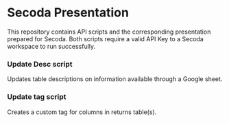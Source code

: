 # Secoda Presentation

This repository contains API scripts and the corresponding presentation prepared for Secoda.
Both scripts require a valid API Key to a Secoda workspace to run successfully.

### Update Desc script

Updates table descriptions on information available through a Google sheet.

### Update tag script

Creates a custom tag for columns in returns table(s).